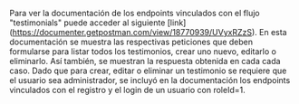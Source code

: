Para ver la documentación de los endpoints vinculados con el flujo "testimonials" puede acceder al siguiente [link] (https://documenter.getpostman.com/view/18770939/UVyxRZzS). En esta documentación se muestra las respectivas peticiones que deben formularse para listar todos los testimonios, crear uno nuevo, editarlo o eliminarlo. Así también, se muestran la respuesta obtenida en cada cada caso. Dado que para crear, editar o eliminar un testimonio se requiere que el usuario sea administrador, se incluyó en la documentación los endpoints vinculados con el registro y el login de un usuario con roleId=1.    


